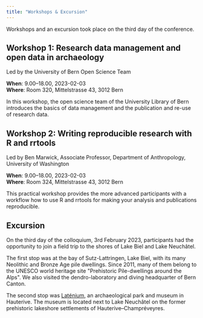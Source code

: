 ```yaml
---
title: "Workshops & Excursion"
---
```


Workshops and an excursion took place on the third day of the conference.

## Workshop 1: Research data management and open data in archaeology

Led by the University of Bern Open Science Team

**When**: 9.00–18.00, 2023-02-03  
**Where**: Room 320, Mittelstrasse 43, 3012 Bern

In this workshop, the open science team of the University Library of Bern introduces the basics of data management and the publication and re-use of research data.

## Workshop 2: Writing reproducible research with R and rrtools

Led by Ben Marwick, Associate Professor, Department of Anthropology, University of Washington

**When**: 9.00–18.00, 2023-02-03  
**Where**: Room 324, Mittelstrasse 43, 3012 Bern

This practical workshop provides the more advanced participants with a workflow how to use R and rrtools for making your analysis and publications reproducible.

## Excursion

On the third day of the colloquium, 3rd February 2023, participants had the opportunity to join a field trip to the shores of Lake Biel and Lake Neuchâtel.

The first stop was at the bay of Sutz-Lattringen, Lake Biel, with its many Neolithic and Bronze Age pile dwellings. Since 2011, many of them belong to the UNESCO world heritage site "Prehistoric Pile-dwellings around the Alps".  We also visited the dendro-laboratory and diving headquarter of Bern Canton.

The second stop was [Laténium](http://latenium.ch/en/), an archaeological park and museum in Hauterive. The museum is located next to Lake Neuchâtel on the former prehistoric lakeshore settlements of Hauterive–Champréveyres.

